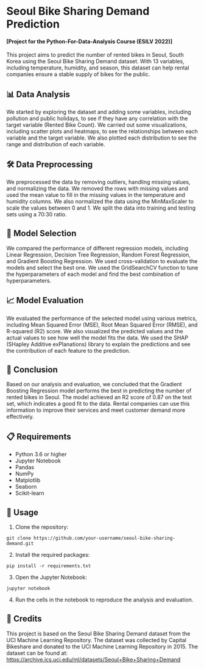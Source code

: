 # Seoul Bike Sharing Demand Prediction

#### [Project for the Python-For-Data-Analysis Course (ESILV 2022)]

This project aims to predict the number of rented bikes in Seoul, South Korea using the Seoul Bike Sharing Demand dataset. With 13 variables, including temperature, humidity, and season, this dataset can help rental companies ensure a stable supply of bikes for the public.

## 📊 Data Analysis

We started by exploring the dataset and adding some variables, including pollution and public holidays, to see if they have any correlation with the target variable (Rented Bike Count). We carried out some visualizations, including scatter plots and heatmaps, to see the relationships between each variable and the target variable. We also plotted each distribution to see the range and distribution of each variable.

## 🛠️ Data Preprocessing

We preprocessed the data by removing outliers, handling missing values, and normalizing the data. We removed the rows with missing values and used the mean value to fill in the missing values in the temperature and humidity columns. We also normalized the data using the MinMaxScaler to scale the values between 0 and 1. We split the data into training and testing sets using a 70:30 ratio.

## 🤖 Model Selection

We compared the performance of different regression models, including Linear Regression, Decision Tree Regression, Random Forest Regression, and Gradient Boosting Regression. We used cross-validation to evaluate the models and select the best one. We used the GridSearchCV function to tune the hyperparameters of each model and find the best combination of hyperparameters.

## 📈 Model Evaluation

We evaluated the performance of the selected model using various metrics, including Mean Squared Error (MSE), Root Mean Squared Error (RMSE), and R-squared (R2) score. We also visualized the predicted values and the actual values to see how well the model fits the data. We used the SHAP (SHapley Additive exPlanations) library to explain the predictions and see the contribution of each feature to the prediction.

## 📝 Conclusion

Based on our analysis and evaluation, we concluded that the Gradient Boosting Regression model performs the best in predicting the number of rented bikes in Seoul. The model achieved an R2 score of 0.87 on the test set, which indicates a good fit to the data. Rental companies can use this information to improve their services and meet customer demand more effectively.

## 📋 Requirements

- Python 3.6 or higher
- Jupyter Notebook
- Pandas
- NumPy
- Matplotlib
- Seaborn
- Scikit-learn

## 🚀 Usage

1. Clone the repository:

```
git clone https://github.com/your-username/seoul-bike-sharing-demand.git
```

2. Install the required packages:

```
pip install -r requirements.txt
```

3. Open the Jupyter Notebook:

```
jupyter notebook
```

4. Run the cells in the notebook to reproduce the analysis and evaluation.

## 🙏 Credits

This project is based on the Seoul Bike Sharing Demand dataset from the UCI Machine Learning Repository. The dataset was collected by Capital Bikeshare and donated to the UCI Machine Learning Repository in 2015. The dataset can be found at: https://archive.ics.uci.edu/ml/datasets/Seoul+Bike+Sharing+Demand
